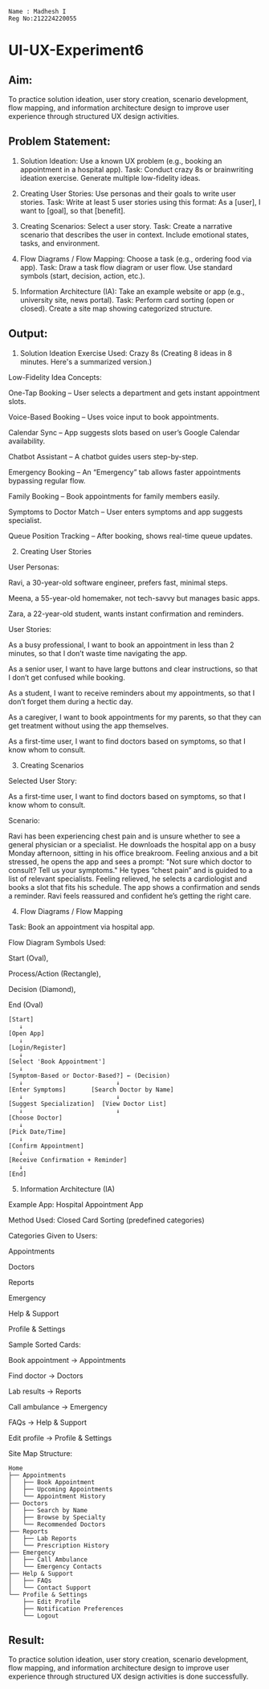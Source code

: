 ```
Name : Madhesh I
Reg No:212224220055
```
# UI-UX-Experiment6

## Aim:
To practice solution ideation, user story creation, scenario development, flow mapping, and information architecture design to improve user experience through structured UX design activities.

## Problem Statement:
1. Solution Ideation: Use a known UX problem (e.g., booking an appointment in a hospital app). Task: Conduct crazy 8s or brainwriting ideation exercise. Generate multiple low-fidelity ideas.

2. Creating User Stories: Use personas and their goals to write user stories. Task: Write at least 5 user stories using this format: As a [user], I want to [goal], so that [benefit].

3. Creating Scenarios: Select a user story. Task: Create a narrative scenario that describes the user in context. Include emotional states, tasks, and environment.

4. Flow Diagrams / Flow Mapping: Choose a task (e.g., ordering food via app). Task: Draw a task flow diagram or user flow. Use standard symbols (start, decision, action, etc.).

5. Information Architecture (IA): Take an example website or app (e.g., university site, news portal). Task: Perform card sorting (open or closed). Create a site map showing categorized structure.

## Output:
1. Solution Ideation Exercise Used: Crazy 8s (Creating 8 ideas in 8 minutes. Here's a summarized version.)

Low-Fidelity Idea Concepts:

One-Tap Booking – User selects a department and gets instant appointment slots.

Voice-Based Booking – Uses voice input to book appointments.

Calendar Sync – App suggests slots based on user’s Google Calendar availability.

Chatbot Assistant – A chatbot guides users step-by-step.

Emergency Booking – An “Emergency” tab allows faster appointments bypassing regular flow.

Family Booking – Book appointments for family members easily.

Symptoms to Doctor Match – User enters symptoms and app suggests specialist.

Queue Position Tracking – After booking, shows real-time queue updates.

2. Creating User Stories

User Personas:

Ravi, a 30-year-old software engineer, prefers fast, minimal steps.

Meena, a 55-year-old homemaker, not tech-savvy but manages basic apps.

Zara, a 22-year-old student, wants instant confirmation and reminders.

User Stories:

As a busy professional, I want to book an appointment in less than 2 minutes, so that I don’t waste time navigating the app.

As a senior user, I want to have large buttons and clear instructions, so that I don’t get confused while booking.

As a student, I want to receive reminders about my appointments, so that I don’t forget them during a hectic day.

As a caregiver, I want to book appointments for my parents, so that they can get treatment without using the app themselves.

As a first-time user, I want to find doctors based on symptoms, so that I know whom to consult.

3. Creating Scenarios

Selected User Story:

As a first-time user, I want to find doctors based on symptoms, so that I know whom to consult.

Scenario:

Ravi has been experiencing chest pain and is unsure whether to see a general physician or a specialist. He downloads the hospital app on a busy Monday afternoon, sitting in his office breakroom. Feeling anxious and a bit stressed, he opens the app and sees a prompt: "Not sure which doctor to consult? Tell us your symptoms." He types “chest pain” and is guided to a list of relevant specialists. Feeling relieved, he selects a cardiologist and books a slot that fits his schedule. The app shows a confirmation and sends a reminder. Ravi feels reassured and confident he’s getting the right care.

4. Flow Diagrams / Flow Mapping

Task: Book an appointment via hospital app.

Flow Diagram Symbols Used:

Start (Oval),

Process/Action (Rectangle),

Decision (Diamond),

End (Oval)
```
[Start]
   ↓
[Open App]
   ↓
[Login/Register]
   ↓
[Select 'Book Appointment']
   ↓
[Symptom-Based or Doctor-Based?] ← (Decision)
   ↓                          ↓
[Enter Symptoms]       [Search Doctor by Name]
   ↓                          ↓
[Suggest Specialization]  [View Doctor List]
   ↓                          ↓
[Choose Doctor]
   ↓
[Pick Date/Time]
   ↓
[Confirm Appointment]
   ↓
[Receive Confirmation + Reminder]
   ↓
[End]
```
5. Information Architecture (IA)

Example App: Hospital Appointment App

Method Used: Closed Card Sorting (predefined categories)

Categories Given to Users:

Appointments

Doctors

Reports

Emergency

Help & Support

Profile & Settings

Sample Sorted Cards:

Book appointment → Appointments

Find doctor → Doctors

Lab results → Reports

Call ambulance → Emergency

FAQs → Help & Support

Edit profile → Profile & Settings

Site Map Structure:
```
Home
├── Appointments
│   ├── Book Appointment
│   ├── Upcoming Appointments
│   └── Appointment History
├── Doctors
│   ├── Search by Name
│   ├── Browse by Specialty
│   └── Recommended Doctors
├── Reports
│   ├── Lab Reports
│   └── Prescription History
├── Emergency
│   ├── Call Ambulance
│   └── Emergency Contacts
├── Help & Support
│   ├── FAQs
│   └── Contact Support
└── Profile & Settings
    ├── Edit Profile
    ├── Notification Preferences
    └── Logout
```
## Result:
To practice solution ideation, user story creation, scenario development, flow mapping, and information architecture design to improve user experience through structured UX design activities is done successfully.
